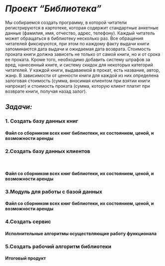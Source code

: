 ***<h1>Проект “Библиотека”</h1>***
Мы собираемся создать программу, в которой читатели регистрируются в картотеке, которая содержит стандартные анкетные данные (фамилия, имя, отчество, адрес, телефонy). Каждый читатель может обращаться в библиотеку несколько раз. Все обращения читателей фиксируются, при этом по каждому факту выдачи книги запоминаются дата выдачи и ожидаемая дата возврата. Стоимость проката книги должна зависеть не только от самой книги, но и от срока ее проката. Кроме того, необходимо добавить систему штрафов за вред, нанесенный книге, и систему скидок для некоторых категорий читателей. У каждой книги, выдаваемой в прокат, есть название, автор, жанр. В зависимости от ценности книги для каждой из них определена залоговая стоимость (сумма, вносимая клиентом при взятии книги напрокат) и стоимость проката (сумма, которую клиент платит при возврате книги, получая назад залог).

***<h2>Задачи:</h2>***

**<h3>1. Создать базу данных книг</h3>**
<h4>Файл со сборником всех книг библиотеки, их состоянием, ценой, и возможности аренды</h4>

**<h3>2.Создать базу данных клиентов</h3>**<br>
<h4>Файл со сборником всех книг библиотеки, их состоянием, ценой, и возможности аренды</h4>

**<h3>3.Модуль для работы с базой данных</h3>**
<h4>Файл со сборником всех книг библиотеки, их состоянием, ценой, и возможности аренды</h4>

**<h3>4.Создать сервис</h3>**
<h4>Исполнительные алгоритмы осуществляющие работу функционала</h4>

**<h3>5.Создать рабочий алгоритм библиотеки</h3>**
<h4>Итоговый продукт</h4>
